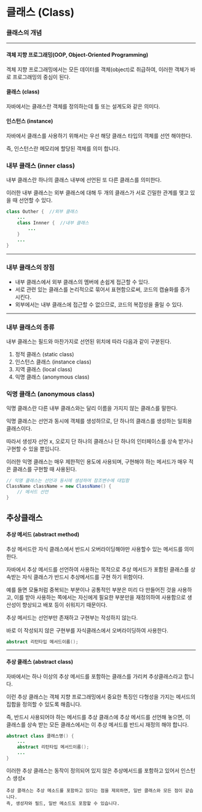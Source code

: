 # 클래스 (Class)



### 클래스의 개념

---

#### 객체 지향 프로그래밍(OOP, Object-Oriented Programming)

겍체 지향 프로그래밍에서는 모든 데이터를 객체(object)로 취급하여, 이러한 객체가 바로 프로그래밍의 중심이 된다.



#### 클래스 (class)

자바에서는 클래스란 객체를 정의하는데 틀 또는 설계도와 같은 의미다.



#### 인스턴스 (instance)

자바에서 클래스를 사용하기 위해서는 우선 해당 클래스 타입의 객체를 선언 해야한다.

즉, 인스턴스란 메모리에 할당된 객체를 의미 합니다.



### 내부 클래스 (inner class)

내부 클래스란 하나의 클래스 내부에 선언된 또 다른 클래스를 의미한다.

이러한 내부 클래스는 외부 클래스에 대해 두 개의 클래스가 서로 긴밀한 관계를 맺고 있을 때 선언할 수 있다.

```java
class Outher {	//외부 클래스
	...
	class Innner {	//내부 클래스
		...
	}
	...
}
```

---

### 내부 클래스의 장점

- 내부 클래스에서 외부 클래스의 멤버에 손쉽게 접근할 수 있다.
- 서로 관련 있는 클래스를 논리적으로 묶어서 표현함으로써, 코드의 캡슐화를 증가 시킨다.
- 외부에서는 내부 클래스에 접근할 수 없으므로, 코드의 복잡성을 줄일 수 있다. 

---

### 내부 클래스의 종류

내부 클래스는 필드와 마찬가지로 선언된 위치에 따라 다음과 같이 구분된다.



1. 정적 클래스 (static class)
2. 인스턴스 클래스 (instance class)
3. 지역 클래스 (local class)
4. 익명 클래스 (anonymous class)



### 익명 클래스 (anonymous class) 

익명 클래스란 다른 내부 클래스와는 달리 이름을 가지지 않는 클래스를 말한다.

익명 클래스는 선언과 동시에 객체를 생성하므로, 단 하나의 클래스를 생성하는 일회용 클래스이다.

따라서 생성자 선언 x, 오로지 단 하나의 클래스나 단 하나의 인터페이스를 상속 받거나 구현할 수 있을 뿐입니다.



이러한 익명 클래스는 매우 제한적인 용도에 사용되며, 구현해야 하는 메서드가 매우 적은 클래스를 구현할 때 사용된다.

```java
// 익명 클래스는 선언과 동시에 생성하여 참조변수에 대입함
ClassName className = new ClassName() {
    // 메서드 선언
}
```



## 추상클래스

#### 추상 메서드 (abstract method)

추상 메서드란 자식 클래스에서 반드시 오버라이딩해야만 사용할수 있는 메서드를 의미한다.

자바에서 추상 메서드를 선언하여 사용하는 목적으로 추상 메서드가 포함된 클래스를 상속받는 자식 클래스가 반드시 추상메서드를 구현          하기 위함이다.



예를 들면 모듈처럼 중복되는 부분이나 공통적인 부분은 미리 다 만들어진 것을 사용하고, 이를 받아 사용하는 쪽에서는 자신에게 필요한 부분만을 재정의하여 사용함으로 생산성이 향상되고 배포 등이 쉬워지기 때문이다.



추상 메서드는 선언부만 존재하고 구현부는 작성하지 않는다.

바로 이 작성되지 않은 구현부를 자식클래스에서 오버라이딩하여 사용한다.



```java
abstract 리턴타입 메서드이름();
```



---

#### 추상 클래스 (abstract class) 

자바에서는 하나 이상의 추상 메서드를 포함하는 클래스를 가리켜 추상클래스라고 합니다.

이런 추상 클래스는 객체 지향 프로그래밍에서 중요한 특징인 다형성을 가지는 메서드의 집합을 정의할 수 있도록 해줍니다.

즉,  반드시 사용되어야 하는 메서드를 추상 클래스에 추상 메서드를 선언해 놓으면, 이 클래스를 상속 받는 모든 클래스에서는 이 추상 메서드를 반드시 재정의 해야 합니다.



```java
abstract class 클래스명() {
    ...
    abstract 리턴타입 메서드이름();
    ...
}
```

 이러한 추상 클래스는 동작이 정의되어 있지 않은 추상메서드를 포함하고 있어서 인스턴스 생성x

```
추상 클래스는 추상 메소드를 포함하고 있다는 점을 제외하면, 일반 클래스와 모든 점이 같습니다.
즉, 생성자와 필드, 일반 메소드도 포함할 수 있습니다.
```

